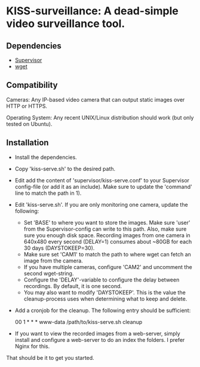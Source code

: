 # KISS-surveillance: A dead-simple video surveillance tool. 

## Dependencies

* [Supervisor](http://supervisord.org/)
* [wget](http://www.gnu.org/software/wget/)

## Compatibility  

Cameras: 
Any IP-based video camera that can output static images over HTTP or HTTPS.

Operating System:
Any recent UNIX/Linux distribution should work (but only tested on Ubuntu).

## Installation

* Install the dependencies.
* Copy 'kiss-serve.sh' to the desired path.
* Edit add the content of 'supervisor/kiss-serve.conf' to your Supervisor config-file (or add it as an include). Make sure to update the 'command' line to match the path in 1). 
* Edit 'kiss-serve.sh'. If you are only monitoring one camera, update the following:
    * Set 'BASE' to where you want to store the images. Make sure 'user' from the Supervisor-config can write to this path. Also, make sure sure you enough disk space. Recording images from one camera in 640x480 every  second (DELAY=1) consumes about ~80GB for each 30 days (DAYSTOKEEP=30).
    * Make sure set 'CAM1' to match the path to where wget can fetch an image from the camera.
    * If you have multiple cameras, configure 'CAM2' and uncomment the second wget-string.
    * Configure the 'DELAY'-variable to configure the delay between recordings. By default, it is one second.
    * You may also want to modify 'DAYSTOKEEP'. This is the value the cleanup-process uses when determining what to keep and delete.
* Add a cronjob for the cleanup. The following entry should be sufficient:

    00 1	* * *	www-data	/path/to/kiss-serve.sh cleanup
* If you want to view the recorded images from a web-server, simply install and configure a web-server to do an index the folders. I prefer Nginx for this. 

That should be it to get you started. 